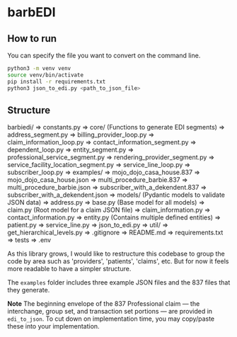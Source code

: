 barbEDI
=======

## How to run
You can specify the file you want to convert on the command line.
```bash
python3 -m venv venv
source venv/bin/activate
pip install -r requirements.txt
python3 json_to_edi.py <path_to_json_file>
```

## Structure
barbiedi/
 => constants.py
 => core/ (Functions to generate EDI segments)
	=> address_segment.py
	=> billing_provider_loop.py
	=> claim_information_loop.py
	=> contact_information_segment.py
	=> dependent_loop.py
	=> entity_segment.py
	=> professional_service_segment.py
	=> rendering_provider_segment.py
	=> service_facility_location_segment.py
	=> service_line_loop.py
	=> subscriber_loop.py
 => examples/
	=> mojo_dojo_casa_house.837
	=> mojo_dojo_casa_house.json
	=> multi_procedure_barbie.837
	=> multi_procedure_barbie.json
	=> subscriber_with_a_dekendent.837
	=> subscriber_with_a_dekendent.json
 => models/ (Pydantic models to validate JSON data)
	=> address.py
	=> base.py (Base model for all models)
	=> claim.py (Root model for a claim JSON file)
	=> claim_information.py
	=> contact_information.py
	=> entity.py (Contains multiple defined entities)
	=> patient.py
	=> service_line.py
 => json_to_edi.py
 => util/
	=> get_hierarchical_levels.py
 => .gitignore
 => README.md
 => requirements.txt
 => tests
 => .env

As this library grows, I would like to restructure this codebase to group the code by area such as 'providers', 'patients', 'claims', etc. But for now it 
feels more readable to have a simpler structure.

The `examples` folder includes three example JSON files and the 837 files that they generate.

**Note**
The beginning envelope of the 837 Professional claim — the interchange, group set, and transaction set portions — are provided in `edi_to_json`. To cut down on implementation time, you may copy/paste these into your implementation.